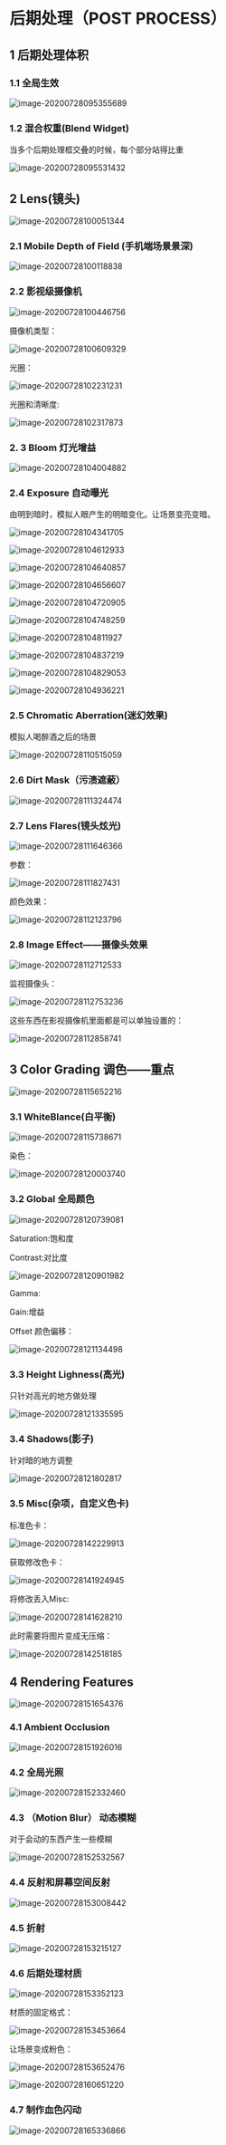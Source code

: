 # 后期处理（POST PROCESS）

## 1 后期处理体积



### 1.1 全局生效

![image-20200728095355689](./images/image-20200728095355689.png)



### 1.2 混合权重(Blend Widget)

当多个后期处理框交叠的时候，每个部分站得比重

![image-20200728095531432](./images/image-20200728095531432.png)

## 2 Lens(镜头)

![image-20200728100051344](./images/image-20200728100051344.png)

### 2.1 Mobile Depth of Field (手机端场景景深)

![image-20200728100118838](./images/image-20200728100118838.png)

### 2.2 影视级摄像机

![image-20200728100446756](./images/image-20200728100446756.png)

摄像机类型：

![image-20200728100609329](./images/image-20200728100609329.png)

光圈：

![image-20200728102231231](./images/image-20200728102231231.png)

光圈和清晰度:

![image-20200728102317873](./images/image-20200728102317873.png)



### 2. 3 Bloom 灯光增益

![image-20200728104004882](./images/image-20200728104004882.png)



### 2.4 Exposure 自动曝光

由明到暗时，模拟人眼产生的明暗变化。让场景变亮变暗。

![image-20200728104341705](./images/image-20200728104341705.png)



![image-20200728104612933](./images/image-20200728104612933.png)



![image-20200728104640857](./images/image-20200728104640857.png)



![image-20200728104656607](./images/image-20200728104656607.png)



![image-20200728104720905](./images/image-20200728104720905.png)



![image-20200728104748259](./images/image-20200728104748259.png)



![image-20200728104811927](./images/image-20200728104811927.png)



![image-20200728104837219](./images/image-20200728104837219.png)



![image-20200728104829053](./images/image-20200728104829053.png)



![image-20200728104936221](./images/image-20200728104936221.png)



### 2.5 Chromatic Aberration(迷幻效果)

模拟人喝醉酒之后的场景

![image-20200728110515059](./images/image-20200728110515059.png)



### 2.6 Dirt Mask（污渍遮蔽）

![image-20200728111324474](./images/image-20200728111324474.png)



### 2.7 Lens Flares(镜头炫光)

![image-20200728111646366](./images/image-20200728111646366.png)



参数：

![image-20200728111827431](./images/image-20200728111827431.png)



颜色效果：

![image-20200728112123796](./images/image-20200728112123796.png)



### 2.8 Image Effect——摄像头效果

![image-20200728112712533](./images/image-20200728112712533.png)



监视摄像头：

![image-20200728112753236](./images/image-20200728112753236.png)



这些东西在影视摄像机里面都是可以单独设置的：

![image-20200728112858741](./images/image-20200728112858741.png)



## 3 Color Grading 调色——重点

![image-20200728115652216](./images/image-20200728115652216.png)

### 3.1 WhiteBlance(白平衡)

![image-20200728115738671](./images/image-20200728115738671.png)

染色：

![image-20200728120003740](./images/image-20200728120003740.png)

### 3.2 Global 全局颜色

![image-20200728120739081](./images/image-20200728120739081.png)

Saturation:饱和度

Contrast:对比度

![image-20200728120901982](./images/image-20200728120901982.png)

Gamma: 

Gain:增益

Offset 颜色偏移：

![image-20200728121134498](./images/image-20200728121134498.png)

### 3.3 Height Lighness(高光)

只针对高光的地方做处理

![image-20200728121335595](./images/image-20200728121335595.png)

### 3.4 Shadows(影子)

针对暗的地方调整

![image-20200728121802817](./images/image-20200728121802817.png)



### 3.5 Misc(杂项，自定义色卡)

标准色卡：

![image-20200728142229913](./images/image-20200728142229913.png)

获取修改色卡：

![image-20200728141924945](./images/image-20200728141924945.png)

将修改丢入Misc:

![image-20200728141628210](./images/image-20200728141628210.png)

此时需要将图片变成无压缩：

![image-20200728142518185](./images/image-20200728142518185.png)



## 4 Rendering Features

![image-20200728151654376](./images/image-20200728151654376.png)

### 4.1 Ambient Occlusion

![image-20200728151926016](./images/image-20200728151926016.png)

### 4.2 全局光照

![image-20200728152332460](./images/image-20200728152332460.png)



### 4.3 （Motion Blur） 动态模糊 

对于会动的东西产生一些模糊

![image-20200728152532567](./images/image-20200728152532567.png)

### 4.4 反射和屏幕空间反射

![image-20200728153008442](./images/image-20200728153008442.png)

### 4.5 折射

![image-20200728153215127](./images/image-20200728153215127.png)

### 4.6 后期处理材质

![image-20200728153352123](./images/image-20200728153352123.png)

材质的固定格式：

![image-20200728153453664](./images/image-20200728153453664.png)

让场景变成粉色：

![image-20200728153652476](./images/image-20200728153652476.png)



![image-20200728160651220](./images/image-20200728160651220.png)

### 4.7 制作血色闪动

![image-20200728165336866](./images/image-20200728165336866.png)